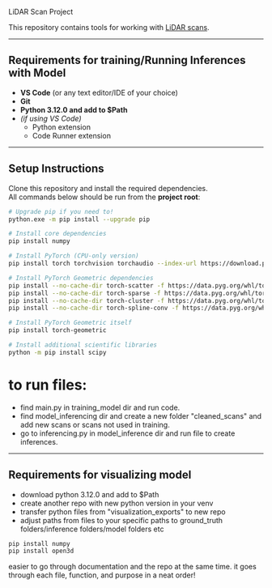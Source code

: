 LiDAR Scan Project

This repository contains tools for working with [LiDAR scans](https://drive.google.com/drive/u/1/folders/1DliNpAwRJkojgTkAah4oK116x1sy3TcZ).

---

## Requirements for training/Running Inferences with Model

- **VS Code** (or any text editor/IDE of your choice)  
- **Git**  
- **Python 3.12.0 and add to $Path**  
- *(if using VS Code)*  
  - Python extension  
  - Code Runner extension  

---

## Setup Instructions

Clone this repository and install the required dependencies.  
All commands below should be run from the **project root**:

```bash
# Upgrade pip if you need to!
python.exe -m pip install --upgrade pip

# Install core dependencies
pip install numpy

# Install PyTorch (CPU-only version)
pip install torch torchvision torchaudio --index-url https://download.pytorch.org/whl/cpu

# Install PyTorch Geometric dependencies
pip install --no-cache-dir torch-scatter -f https://data.pyg.org/whl/torch-2.8.0+cpu.html
pip install --no-cache-dir torch-sparse -f https://data.pyg.org/whl/torch-2.8.0+cpu.html
pip install --no-cache-dir torch-cluster -f https://data.pyg.org/whl/torch-2.8.0+cpu.html
pip install --no-cache-dir torch-spline-conv -f https://data.pyg.org/whl/torch-2.8.0+cpu.html

# Install PyTorch Geometric itself
pip install torch-geometric

# Install additional scientific libraries
python -m pip install scipy
```

# to run files:

- find main.py in training_model dir and run code. 
- find model_inferencing dir and create a new folder "cleaned_scans" and add new scans or scans not used in training.
- go to inferencing.py in model_inference dir and run file to create inferences.


---


## Requirements for visualizing model 

- download python 3.12.0 and add to $Path
- create another repo with new python version in your venv
- transfer python files from "visualization_exports" to new repo
- adjust paths from files to your specific paths to ground_truth folders/inference folders/model folders etc

```bash
pip install numpy
pip install open3d
```


easier to go through documentation and the repo at the same time. it goes through each file, function, and purpose in a neat order!
